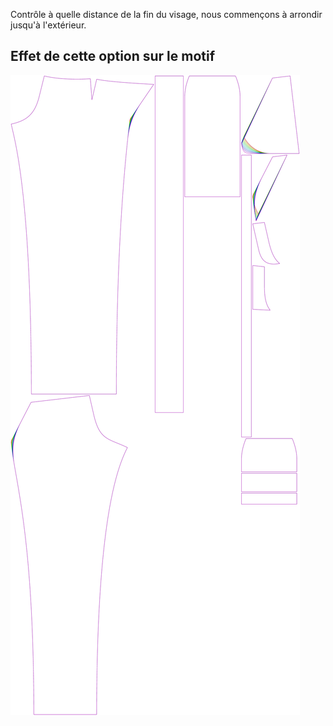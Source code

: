 
Contrôle à quelle distance de la fin du visage, nous commençons à arrondir jusqu'à l'extérieur.


## Effet de cette option sur le motif
![Cette image montre l'effet de cette option en superposant plusieurs variantes qui ont une valeur différente pour cette option](charlie_frontpocketslantround_sample.svg "Effet de cette option sur le motif")